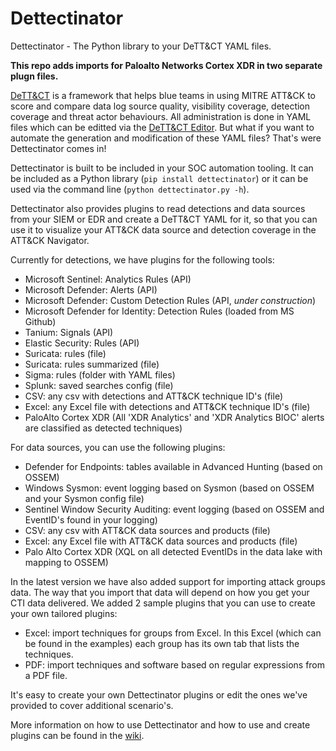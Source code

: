 # Dettectinator
Dettectinator - The Python library to your DeTT&amp;CT YAML files. 

**This repo adds imports for Paloalto Networks Cortex XDR in two separate plugn files.**

[DeTT&CT](https://github.com/rabobank-cdc/DeTTECT) is a framework that helps blue teams in using MITRE ATT&CK to score and compare data log source quality, visibility coverage, detection coverage and threat actor behaviours. All administration is done in YAML files which can be editted via the [DeTT&CT Editor](https://rabobank-cdc.github.io/dettect-editor). But what if you want to automate the generation and modification of these YAML files? That's were Dettectinator comes in!

Dettectinator is built to be included in your SOC automation tooling. It can be included as a Python library (`pip install dettectinator`) or it can be used via the command line (`python dettectinator.py -h`).

Dettectinator also provides plugins to read detections and data sources from your SIEM or EDR and create a DeTT&CT YAML for it, so that you can use it to visualize your ATT&CK data source and detection coverage in the ATT&CK  Navigator.

Currently for detections, we have plugins for the following tools:
- Microsoft Sentinel: Analytics Rules (API)
- Microsoft Defender: Alerts (API)
- Microsoft Defender: Custom Detection Rules (API, _under construction_)
- Microsoft Defender for Identity: Detection Rules (loaded from MS Github)
- Tanium: Signals (API)
- Elastic Security: Rules (API)
- Suricata: rules (file)
- Suricata: rules summarized (file)
- Sigma: rules (folder with YAML files)
- Splunk: saved searches config (file)
- CSV: any csv with detections and ATT&CK technique ID's (file)
- Excel: any Excel file with detections and ATT&CK technique ID's (file)
- PaloAlto Cortex XDR (All 'XDR Analytics' and 'XDR Analytics BIOC' alerts are classified as detected techniques)

For data sources, you can use the following plugins:
- Defender for Endpoints: tables available in Advanced Hunting (based on OSSEM)
- Windows Sysmon: event logging based on Sysmon (based on OSSEM and your Sysmon config file)
- Sentinel Window Security Auditing: event logging (based on OSSEM and EventID's found in your logging)
- CSV: any csv with ATT&CK data sources and products (file)
- Excel: any Excel file with ATT&CK data sources and products (file)
- Palo Alto Cortex XDR (XQL on all detected EventIDs in the data lake with mapping to OSSEM)

In the latest version we have also added support for importing attack groups data. The way that you import that data will depend on how you get your CTI data delivered. We added 2 sample plugins that you can use to create your own tailored plugins:
- Excel: import techniques for groups from Excel. In this Excel (which can be found in the examples) each group has its own tab that lists the techniques.
- PDF: import techniques and software based on regular expressions from a PDF file.

It's easy to create your own Dettectinator plugins or edit the ones we've provided to cover additional scenario's.

More information on how to use Dettectinator and how to use and create plugins can be found in the [wiki](https://github.com/siriussecurity/dettectinator/wiki).